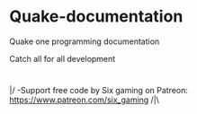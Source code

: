# Quake-documentation
Quake one programming documentation

Catch all for all development

#
\|/
-Support free code by Six gaming on Patreon: https://www.patreon.com/six_gaming
/|\
